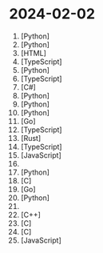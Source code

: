 # 2024-02-02

1. [](https://github.comundefined "fabric is an open-source framework for augmenting humans using AI.") [Python]
2. [](https://github.comundefined "16-bit CPU for Excel, and related files") [Python]
3. [](https://github.comundefined "This repo includes ChatGPT prompt curation to use ChatGPT better.") [HTML]
4. [](https://github.comundefined "ai cover generator") [TypeScript]
5. [](https://github.comundefined "Inference code for CodeLlama models") [Python]
6. [](https://github.comundefined "") [TypeScript]
7. [](https://github.comundefined "A game made by the Celeste developers in a week(ish, closer to 2)") [C#]
8. [](https://github.comundefined "[NeurIPS'23 Oral] Visual Instruction Tuning (LLaVA) built towards GPT-4V level capabilities and beyond.") [Python]
9. [](https://github.comundefined "Open source platform for the machine learning lifecycle") [Python]
10. [](https://github.comundefined "Mixture-of-Experts for Large Vision-Language Models") [Python]
11. [](https://github.comundefined "An open and reliable container runtime") [Go]
12. [](https://github.comundefined "A React Framework for building internal tools, admin panels, dashboards & B2B apps with unmatched flexibility.") [TypeScript]
13. [](https://github.comundefined "A tutorial of building an LSM-Tree storage engine in a week!") [Rust]
14. [](https://github.comundefined "Building a quick conversation-based search demo with Lepton AI.") [TypeScript]
15. [](https://github.comundefined "The React Framework") [JavaScript]
16. [](https://github.comundefined "Curated list of project-based tutorials") 
17. [](https://github.comundefined "[PREVIEW] Sample code for a simple web chat experience targeting chatGPT through AOAI.") [Python]
18. [](https://github.comundefined "A command line tool and library for transferring data with URL syntax, supporting DICT, FILE, FTP, FTPS, GOPHER, GOPHERS, HTTP, HTTPS, IMAP, IMAPS, LDAP, LDAPS, MQTT, POP3, POP3S, RTMP, RTMPS, RTSP, SCP, SFTP, SMB, SMBS, SMTP, SMTPS, TELNET, TFTP, WS and WSS. libcurl offers a myriad of powerful features") [C]
19. [](https://github.comundefined "代理discord-bot，api调用coze-bot") [Go]
20. [](https://github.comundefined "OpenCompass is an LLM evaluation platform, supporting a wide range of models (InternLM2,GPT-4,LLaMa2, Qwen,GLM, Claude, etc) over 100+ datasets.") [Python]
21. [](https://github.comundefined "个人收集的实用、良心开源安卓软件") 
22. [](https://github.comundefined "The new Windows Terminal and the original Windows console host, all in the same place!") [C++]
23. [](https://github.comundefined "A quick and easy to use drag and drop retro game creator for your favourite handheld video game system") [C]
24. [](https://github.comundefined "我的电视 电视直播软件，安装即可使用") [C]
25. [](https://github.comundefined "List of top 500 ReactJS Interview Questions & Answers....Coding exercise questions are coming soon!!") [JavaScript]
